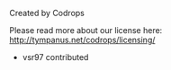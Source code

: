 Created by Codrops

Please read more about our license here: http://tympanus.net/codrops/licensing/ 

- vsr97 contributed
